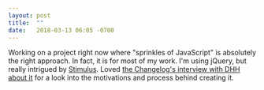 ```yaml
---
layout: post
title:  ""
date:   2018-03-13 06:05 -0700
---
```

Working on a project right now where "sprinkles of JavaScript" is absolutely the right approach. In fact, it is for most of my work. I'm using jQuery, but really intrigued by [Stimulus](https://stimulusjs.org). Loved [the Changelog's interview with DHH about it](https://changelog.com/podcast/286) for a look into the motivations and process behind creating it.
